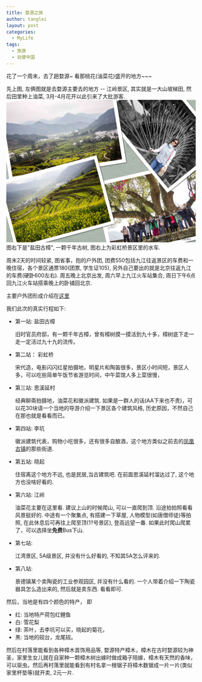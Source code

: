 ```yaml
---
title: 婺源之旅
author: tanglei
layout: post
categories:
  - MyLife
tags:
  - 旅游
  - 玩便中国
---
```


花了一个周末，去了趟婺源~ 看那桃花(油菜花)盛开的地方~~~ 

先上图, 左俩图就是去婺源主要去的地方 -- 江岭景区, 其实就是一大山坡梯田, 然后田里种上油菜, 3月-4月花开以此引来了大批游客.  
![](/resources/travel-to-jiangxi-wuyuan/wuyuan.jpg)
图右下是"盐田古樟", 一颗千年古树, 图右上为彩虹桥景区里的水车. 


周末2天的时间较紧, 图省事，抱的户外团, 团费550包括九江往返景区的车费和一晚住宿，各个景区通票180(团票, 学生证105), 另外自己要出的就是北京往返九江的车费(硬卧600左右). 周五晚上北京出发, 周六早上九江火车站集合, 周日下午6点回九江火车站搭乘晚上的卧铺回北京. 

主要户外团形成介绍在[这里](http://wap.lvye.com/webview/scheduling/1439080/?utm_source=tpi&utm_medium=&utm_campaign=&status=%E6%8A%A5%E5%90%8D%E5%B7%B2%E7%BB%93%E6%9D%9F&type=&from=groupmessage)

我们此次的真实行程如下:

- 第一站: 盐田古樟
	
	旧时官员府邸，有一颗千年古樟，曾有樟树摸一摸活到九十多，樟树底下走一走一定活过九十九的流传。
- 第二站： 彩虹桥
	
	宋代造，电影闪闪红星拍摄地，明星片和陶笛很多，景区小时间短，景区人多，可以吃些简单午饭节省游览时间，中午菜馆人多上菜很慢，
- 第三站: 思溪延村
	
	经典聊斋拍摄地，油菜花和徽派建筑. 如果是一群人的话(AA下来也不贵)，可以花30块请一个当地的导游介绍一下景区各个建筑风格, 历史原因，不然自己在那也就是看看而已。
- 第四站: 李坑
	
	徽派建筑代表，购物小吃很多，还有很多自酿酒，这个地方类似之前去的[凤凰古镇](/blog/fenghuang.html)的那些街道.
	
- 第五站: 晓起

	住宿离这个地方不远, 也是民居,当古建筑吧. 在前面思溪延村溜达过了, 这个地方也没啥好看的.
	
- 第六站: 江岭

	油菜花主要在这里看. 建议上山的时候爬山, 可以一直爬到顶. 沿途拍拍照看看风景挺好的. 中途有一个聚集点, 有搭建一下草屋, 人物模型(如唐僧师徒)等拍照, 在此休息后可再往上爬至顶(1?号景区), 登高远望一番. 如果此时爬山爬累了，可以选择坐**免费**Bus下山. 
	
- 第七站:

	江湾景区, 5A级景区, 并没有什么好看的, 不知其5A怎么评来的. 
	
- 第八站:

	景德镇某个卖陶瓷的工业参观园区, 并没有什么看的. 一个人带着介绍一下陶瓷器具怎么造出来的, 然后就是卖东西. 看看即可. 


然后，当地是有四个颜色的特产， 即

   - 红: 当地特产荷包红鲤鱼
   - 白: 雪花梨
   - 绿: 茶叶，去李坑可以买，晓起的菊花，
   - 黑: 当地的砚台，龙尾砚。

然后在村落里能看到各种樟木首饰用品等, 婺源特产樟木，樟木在古时婺源较为神圣，家里生女儿就在自家种一颗樟木树出嫁时做成箱子陪嫁，樟木有天然的香味，可以驱虫。然后再村落里就能看到有村名拿一根锯子将樟木数锯成一片一片(类似家里杯垫等)就开卖, 2元一片. 

